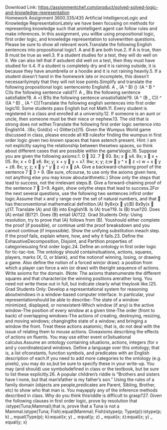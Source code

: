 Download Link: https://assignmentchef.com/product/solved-solved-logic-and-knowledge-representation
<br>
Homework Assignment 3600.335/435 Artificial IntelligenceLogic and Knowledge RepresentationLately we have been focusing on methods for representing knowledge such that anintelligent agent can follow rules and make inferences. In this assignment, you willbe using propositional logic, first order logic, and knowledge representation to solvewritten questions. Please be sure to show all relevant work.Translate the following English sentences into propositional logic1. A and B are both true.2. If A is true, then B must be true as well.3. If a student studies for a test, they will do well on it. We can also tell that if astudent did well on a test, then they must have studied for it.4. If a student is completely dry and it is raining outside, it is because they have anumbrella or a hoodie and it is not raining heavily.5. If a student doesn’t hand in the homework late or incomplete, this doesn’t necessarilyimply that they will not lose points.Simplify and translate the following propositional logic sentenceinto English6. A _ (A ^ B) () :(A ^ B ^ C)Is the following sentence valid?7. A _ BIs the following sentence satisfiable?8. A =) B1Is the following sentence unsatisfiable?9. (A ^ (B _ C)) ^ ((A ^ B) _ (A ^ C))Translate the following english sentences into first order logic10. Some students pass English but not Math.11. Every student is registered in a class and enrolled at a university.12. If someone is an aunt or uncle, then someone must be their niece or nephew.13. The old that is strong does not wither.Translate the following first order logic sentence into English14. :(8x; Gold(x) =) Glitter(x))15. Given the Wumpus World game discussed in class, please encode all KB rulesfor finding the wumpus in first order logic given two known spaces that have astench present. Hint: I am not explicitly saying the relationship between thesetwo spaces, so think about different cases that are possible within the game’slogic.16. Suppose you are given the following axioms:1. 0 &#x14; 32. 7 &#x14; 93. 8x; x &#x14; x4. 8x; x &#x14; x + 05. 8x; x + 0 &#x14; x6. 8x; y; x + y &#x14; y + x7. 8w; x; y; z;w &#x14; y ^ x &#x14; z =) w + x &#x14; y + z8. 8x; y; z; x &#x14; y ^ y &#x14; z =) x &#x14; zA. Give a backward-chaining proof of the sentence 7 &#x14; 3 + 9. (Be sure, ofcourse, to use only the axioms given here, not anything else you may know aboutarithmetic.) Show only the steps that lead to success, not the irrelevant steps.B. Give a forward-chaining proof of the sentence 7 &#x14; 3+9. Again, show onlythe steps that lead to success.2For the next several questions, use the following two sentences infirst order logic.Assume that x and y range over the set of natural numbers, and that &#x14; has theconventional mathematical definition.(A) 9y8x(x &#x14; y)(B) 8x9y(x &#x14; y)17. Translate (A) and (B) into English18. Is (A) true?19. Is (B) true?20. Does (A) entail (B)?21. Does (B) entail (A)?22. Grad Students Only: Using resolution, try to prove that (A) follows from (B). Youshould either complete the proof (if possible), or continue until the proof breaksdown and you cannot continue (if impossible). Show the unifying substitution ineach step. If the proof fails, explain where, how, and why it fails.23. Define the ExhaustiveDecomposition, Disjoint, and Partition properties of categoriesusing first order logic.24. Define an ontology in first order logic for tic-tac-toe. The ontology should containsituations, actions, squares, players, marks (X, O, or blank), and the notionof winning, losing, or drawing a game. Also define the notion of a forced win(or draw): a position from which a player can force a win (or draw) with theright sequence of actions. Write axioms for the domain. (Note: The axioms thatenumerate the different squares and that characterize the winning positions arerather long. You need not write these out in full, but indicate clearly what theylook like.)25. Grad Students Only: Develop a representational system for reasoning aboutwindows in a window-based computer interface. In particular, your representationshould be able to describe:-The state of a window: minimized, displayed, or nonexistent-Which window (if any) is the active window-The position of every window at a given time-The order (front to back) of overlapping windows-The actions of creating, destroying, resizing, and moving windows; changingthe state of a window; and bringing a window the front. Treat these actions asatomic; that is, do not deal with the issue of relating them to mouse actions. Giveaxioms describing the effects of actions on fluents. You may use either event or3situational calculus.Assume an ontology containing situations, actions, integers (for x and y coordinates)and windows. Define a language over this ontology; that is, a list ofconstants, function symbols, and predicates with an English description of each.If you need to add more categories to the ontology (e.g. pixels), you may do so,but be sure to specify these in your write-up. You may (and should) use symbolsdefined in class or the textbook, but be sure to list these explicitly.26. A popular children’s riddle is “Brothers and sisters have I none, but that man’sfather is my father’s son.” Using the rules of a family domain (objects are people,predicates are Parent, Sibling, Brother, etc) to show who that man is. You mayapply any of the inference methods described in class. Why do you think thisriddle is difficult to grasp?27. Given the following clauses in first order logic, prove by resolution that :istype(Tuna;Mammal);that is, prove that a Tuna is not a Mammal.istype(Tuna; Fish):equal(Mammal; Fish)istype(p; Type(p)):istype(p; k) _ equal(Type(p); k):equal(x; y) _ :equal(y; z) _ equal(x; z):equal(x; y) _ equal(y; x)